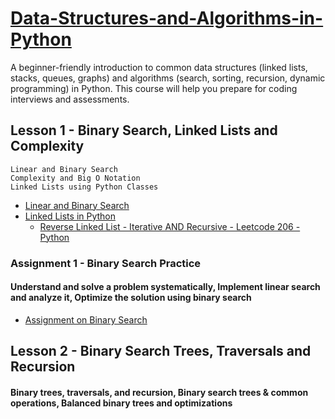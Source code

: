 # [Data-Structures-and-Algorithms-in-Python](https://jovian.ai/learn/data-structures-and-algorithms-in-python)
A beginner-friendly introduction to common data structures (linked lists, stacks, queues, graphs) and algorithms (search, sorting, recursion, dynamic programming) in Python. This course will help you prepare for coding interviews and assessments.

## Lesson 1 - Binary Search, Linked Lists and Complexity
```
Linear and Binary Search
Complexity and Big O Notation
Linked Lists using Python Classes
```
- [Linear and Binary Search](https://github.com/chienhsiang-hung/Data-Structures-and-Algorithms-in-Python/blob/main/1%20-%20Binary%20Search%2C%20Linked%20Lists%20and%20Complexity/python-binary-search.ipynb)
- [Linked Lists in Python](https://github.com/chienhsiang-hung/Data-Structures-and-Algorithms-in-Python/blob/main/1%20-%20Binary%20Search%2C%20Linked%20Lists%20and%20Complexity/python-classes-and-linked-lists.ipynb)
  - [Reverse Linked List - Iterative AND Recursive - Leetcode 206 - Python](https://youtu.be/G0_I-ZF0S38)
### Assignment 1 - Binary Search Practice
#### Understand and solve a problem systematically, Implement linear search and analyze it, Optimize the solution using binary search
- [Assignment on Binary Search](https://github.com/chienhsiang-hung/Data-Structures-and-Algorithms-in-Python/blob/main/1%20-%20Binary%20Search%2C%20Linked%20Lists%20and%20Complexity/python-binary-search-assignment.ipynb)

## Lesson 2 - Binary Search Trees, Traversals and Recursion
#### Binary trees, traversals, and recursion, Binary search trees & common operations, Balanced binary trees and optimizations
